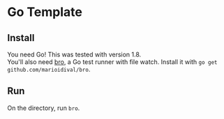 # Go Template

## Install
You need Go! This was tested with version 1.8.  
You'll also need [bro](https://github.com/marioidival/bro), a Go test runner with file watch. Install it with `go get github.com/marioidival/bro`.

## Run
On the directory, run `bro`.
